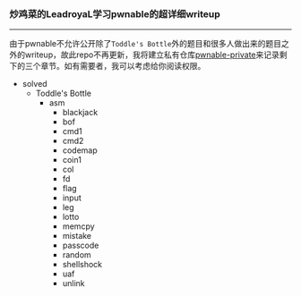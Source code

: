 ### 炒鸡菜的LeadroyaL学习pwnable的超详细writeup

---

由于pwnable不允许公开除了`Toddle's Bottle`外的题目和很多人做出来的题目之外的writeup，故此repo不再更新，我将建立私有仓库[pwnable-private](https://github.com/pwnable-private)来记录剩下的三个章节。如有需要者，我可以考虑给你阅读权限。


- solved
  - Toddle's Bottle
    - asm
		- blackjack
		- bof
		- cmd1
		- cmd2
		- codemap
		- coin1
		- col
		- fd
		- flag
		- input
		- leg
		- lotto
		- memcpy
		- mistake
		- passcode
		- random
		- shellshock
		- uaf
		- unlink
